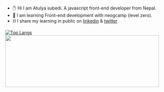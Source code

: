 - ✋ Hi I am Atulya subedi. A javascript front-end developer from Nepal.
- 📖 I am learning Front-end development with neogcamp (level zero).
- ⛓ I share my learning in public on [linkedin](https://www.linkedin.com/in/atul-subedi-475563247/) & [twitter](https://twitter.com/atulsubedi15)

<p>

[![Top Langs](https://github-readme-stats.vercel.app/api/top-langs/?username=atulsubedi&layout=compact)]()
  <img align="left" width="490" height="165" src="https://github-readme-stats.vercel.app/api?username=atulsubedi&show_icons=true&hide_border=false&line_height=20&title_color=f69673&icon_color=1b93c9&show_owner=true"/>
 
</p>
